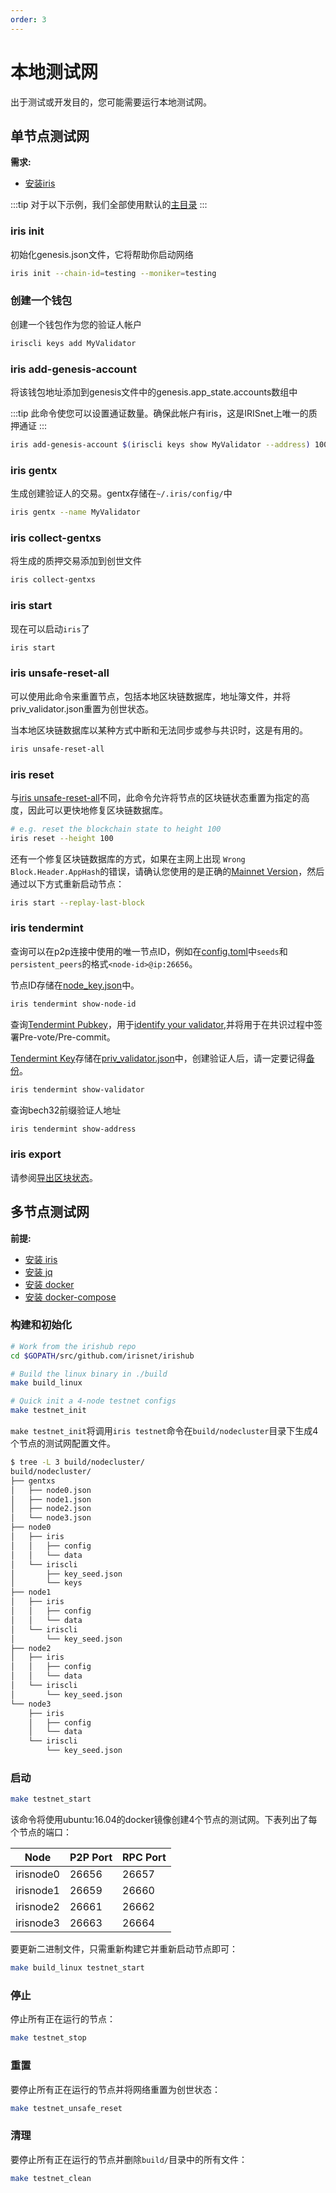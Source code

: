 ```yaml
---
order: 3
---
```


# 本地测试网

出于测试或开发目的，您可能需要运行本地测试网。

## 单节点测试网

**需求:**

- [安装iris](../get-started/install.md)

:::tip
对于以下示例，我们全部使用默认的[主目录](intro.md#主目录)
:::

### iris init

初始化genesis.json文件，它将帮助你启动网络

```bash
iris init --chain-id=testing --moniker=testing
```

### 创建一个钱包

创建一个钱包作为您的验证人帐户

```bash
iriscli keys add MyValidator
```

### iris add-genesis-account

将该钱包地址添加到genesis文件中的genesis.app_state.accounts数组中

:::tip
此命令使您可以设置通证数量。确保此帐户有iris，这是IRISnet上唯一的质押通证
:::

```bash
iris add-genesis-account $(iriscli keys show MyValidator --address) 100000000iris
```

### iris gentx

生成创建验证人的交易。gentx存储在`~/.iris/config/`中

```bash
iris gentx --name MyValidator
```

### iris collect-gentxs

将生成的质押交易添加到创世文件

```bash
iris collect-gentxs
```

### iris start

现在可以启动`iris`了

```bash
iris start
```

### iris unsafe-reset-all

可以使用此命令来重置节点，包括本地区块链数据库，地址簿文件，并将priv_validator.json重置为创世状态。

当本地区块链数据库以某种方式中断和无法同步或参与共识时，这是有用的。

```bash
iris unsafe-reset-all
```

### iris reset

与[iris unsafe-reset-all](#iris-unsafe-reset-all)不同，此命令允许将节点的区块链状态重置为指定的高度，因此可以更快地修复区块链数据库。

```bash
# e.g. reset the blockchain state to height 100
iris reset --height 100
```

还有一个修复区块链数据库的方式，如果在主网上出现 `Wrong Block.Header.AppHash`的错误，请确认您使用的是正确的[Mainnet Version](../get-started/install.md#latest-version)，然后通过以下方式重新启动节点：

```bash
iris start --replay-last-block
```

### iris tendermint

查询可以在p2p连接中使用的唯一节点ID，例如在[config.toml](intro.md#cnofig-toml)中`seeds`和`persistent_peers`的格式`<node-id>@ip:26656`。

节点ID存储在[node_key.json](intro.md#node_key-json)中。

```bash
iris tendermint show-node-id
```

 查询[Tendermint Pubkey](../concepts/validator-faq.md#tendermint-密钥)，用于[identify your validator](../cli-client/stake/create-validator.md),并将用于在共识过程中签署Pre-vote/Pre-commit。

[Tendermint Key](../concepts/validator-faq.md#tendermint-密钥)存储在[priv_validator.json](intro.md#priv_validator-json)中，创建验证人后，请一定要记得[备份](../concepts/validator-faq.md#如何备份验证人节点)。

```bash
iris tendermint show-validator
```

查询bech32前缀验证人地址

```bash
iris tendermint show-address
```

### iris export

请参阅[导出区块状态](export.md)。

## 多节点测试网

**前提:**

- [安装 iris](../get-started/install.md)
- [安装 jq](https://stedolan.github.io/jq/download/)
- [安装 docker](https://docs.docker.com/engine/installation/)
- [安装 docker-compose](https://docs.docker.com/compose/install/)

### 构建和初始化

```bash
# Work from the irishub repo
cd $GOPATH/src/github.com/irisnet/irishub

# Build the linux binary in ./build
make build_linux

# Quick init a 4-node testnet configs
make testnet_init
```

`make testnet_init`将调用`iris testnet`命令在`build/nodecluster`目录下生成4个节点的测试网配置文件。

```bash
$ tree -L 3 build/nodecluster/
build/nodecluster/
├── gentxs
│   ├── node0.json
│   ├── node1.json
│   ├── node2.json
│   └── node3.json
├── node0
│   ├── iris
│   │   ├── config
│   │   └── data
│   └── iriscli
│       ├── key_seed.json
│       └── keys
├── node1
│   ├── iris
│   │   ├── config
│   │   └── data
│   └── iriscli
│       └── key_seed.json
├── node2
│   ├── iris
│   │   ├── config
│   │   └── data
│   └── iriscli
│       └── key_seed.json
└── node3
    ├── iris
    │   ├── config
    │   └── data
    └── iriscli
        └── key_seed.json
```

### 启动

```bash
make testnet_start
```

该命令将使用ubuntu:16.04的docker镜像创建4个节点的测试网。下表列出了每个节点的端口：

| Node      | P2P Port | RPC Port |
| --------- | -------- | -------- |
| irisnode0 | 26656    | 26657    |
| irisnode1 | 26659    | 26660    |
| irisnode2 | 26661    | 26662    |
| irisnode3 | 26663    | 26664    |

要更新二进制文件，只需重新构建它并重新启动节点即可：

```bash
make build_linux testnet_start
```

### 停止

停止所有正在运行的节点：

```bash
make testnet_stop
```

### 重置

要停止所有正在运行的节点并将网络重置为创世状态：

```bash
make testnet_unsafe_reset
```

### 清理

要停止所有正在运行的节点并删除`build/`目录中的所有文件：

```bash
make testnet_clean
```
